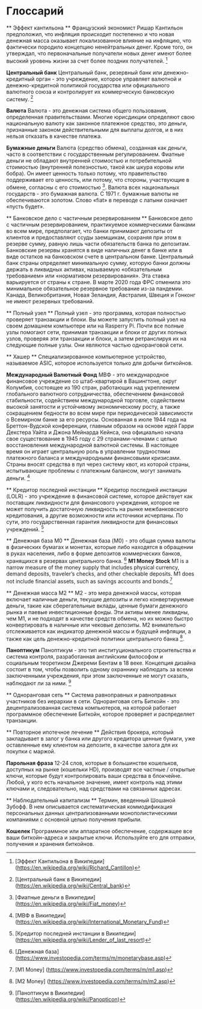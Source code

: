 # Глоссарий

** Эффект кантильона **
Французский экономист Ришар Кантильон предположил, что инфляция происходит постепенно и что новая денежная масса оказывает локализованное влияние на инфляцию, что фактически породило концепцию ненейтральных денег. Кроме того, он утверждал, что первоначальные получатели новых денег имеют более высокий уровень жизни за счет более поздних получателей. [^79]

**Центральный банк**
Центральный банк, резервный банк или денежно-кредитный орган - это учреждение, которое управляет валютной и денежно-кредитной политикой государства или официального валютного союза и контролирует их коммерческую банковскую систему. [^80]

**Валюта**
Валюта - это денежная система общего пользования, определенная правительствами. Многие юрисдикции определяют свою национальную валюту как законное платежное средство, это деньги, признанные законом действительными для выплаты долгов, и в них нельзя отказать в качестве платежа.

**Бумажные деньги**
Валюта (средство обмена), созданная как деньги, часто в соответствии с государственным регулированием. Фиатные деньги не обладают внутренней стоимостью и потребительной стоимостью (внутренней полезностью, такой как шкура коровы или бобра). Он имеет ценность только потому, что правительство поддерживает его ценность, или потому, что стороны, участвующие в обмене, согласны с его стоимостью [^81].
Валюта всех национальных государств - это бумажная валюта. С 1971 г. бумажные валюты не обеспечиваются золотом. Слово «fiat» в переводе с латыни означает «пусть будет».

** Банковское дело с частичным резервированием **
Банковское дело с частичным резервированием, практикуемое коммерческими банками во всем мире, предполагает, что банки принимают депозиты от клиентов и предоставляют ссуды заемщикам, сохраняя при этом в резерве сумму, равную лишь части обязательств банка по депозитам. Банковские резервы хранятся в виде наличных денег в банке или в виде остатков на банковском счете в центральном банке. Центральный банк страны определяет минимальную сумму, которую банки должны держать в ликвидных активах, называемую «обязательным требованием» или «нормативом резервирования». Эта ставка варьируется от страны к стране. В марте 2020 года ФРС отменила это минимальное обязательное резервное требование из-за пандемии. Канада, Великобритания, Новая Зеландия, Австралия, Швеция и Гонконг не имеют резервных требований.

** Полный узел **
Полный узел - это программа, которая полностью проверяет транзакции и блоки. Вы можете запустить полный узел на своем домашнем компьютере или на Rasperry Pi. Почти все полные узлы помогают сети, принимая транзакции и блоки от других полных узлов, проверяя эти транзакции и блоки, а затем ретранслируя их на следующие полные узлы. Они являются частью одноранговой сети.

** Хашер **
Специализированное компьютерное устройство, называемое ASIC, которое используется только для добычи биткойнов.

**Международный Валютный Фонд**
МВФ - это международное финансовое учреждение со штаб-квартирой в Вашингтоне, округ Колумбия, состоящее из 190 стран, работающих над укреплением глобального валютного сотрудничества, обеспечением финансовой стабильности, содействием международной торговле, содействием высокой занятости и устойчивому экономическому росту, а также сокращением бедности во всем мире при периодической зависимости о Всемирном банке за его ресурсы. Основанная в июле 1944 года на Бреттон-Вудской конференции, главным образом на основе идей Гарри Декстера Уайта и Джона Мейнарда Кейнса, она официально начала свое существование в 1945 году с 29 странами-членами с целью восстановления международной валютной системы. В настоящее время он играет центральную роль в управлении трудностями платежного баланса и международными финансовыми кризисами. Страны вносят средства в пул через систему квот, из которой страны, испытывающие проблемы с платежным балансом, могут занимать деньги. [^82]

** Кредитор последней инстанции **
Кредитор последней инстанции (LOLR) - это учреждение в финансовой системе, которое действует как поставщик ликвидности для финансового учреждения, которое не может получить достаточную ликвидность на рынке межбанковского кредитования, а другие возможности или источники исчерпаны. По сути, это государственная гарантия ликвидности для финансовых учреждений. [^83]

** Денежная база M0 **
Денежная база (M0) - это общая сумма валюты в физических бумагах и монетах, которые либо находятся в обращении в руках населения, либо в форме депозитов коммерческих банков, хранящихся в резервах центрального банка. [^84]
**M1 Money Stock**
M1 is a narrow measure of the money supply that includes physical currency, demand deposits, traveler’s checks, and other checkable deposits. M1 does not include financial assets, such as savings accounts and bonds.[^85]

** Денежная масса M2 **
M2 - это мера денежной массы, которая включает наличные деньги, текущие депозиты и легко конвертируемые деньги, такие как сберегательные вклады, ценные бумаги денежного рынка и паевые инвестиционные фонды. Эти активы менее ликвидны, чем M1, и не подходят в качестве средств обмена, но их можно быстро конвертировать в наличные или чековые депозиты. M2 внимательно отслеживается как индикатор денежной массы и будущей инфляции, а также как цель денежно-кредитной политики центрального банка [^ 86].

**Паноптикум**
Паноптикум - это тип институционального строительства и система контроля, разработанная английским философом и социальным теоретиком Джереми Бентам в 18 веке. Концепция дизайна состоит в том, чтобы позволить одному охраннику наблюдать за всеми заключенными учреждения, при этом заключенные не могут сказать, наблюдают ли за ними. [^ 87]

** Одноранговая сеть **
Система равноправных и равноправных участников без иерархии в сети. Одноранговая сеть Биткойн - это децентрализованная система компьютеров, на которой работает программное обеспечение Биткойн, которое проверяет и распределяет транзакции.

** Повторное ипотечное лечение **
Действия брокера, который закладывает в залог у банка или другого кредитора ценные бумаги, уже оставленные ему клиентом на депозите, в качестве залога для их покупки с маржой.

**Парольная фраза**
12-24 слов, которые в большинстве кошельков, доступных на рынке (кошельки HD), производят все частные / открытые ключи, которые будут контролировать ваши средства в блокчейне. Любой, у кого есть начальное значение, имеет контроль над этими ключами и, следовательно, над средствами на связанных адресах.

** Наблюдательный капитализм **
Термин, введенный Шошаной Зубофф. В нем описывается систематическая коммодификация персональных данных централизованными монополистическими компаниями с основной целью получения прибыли.

**Кошелек**
Программное или аппаратное обеспечение, содержащее все ваши биткойн-адреса и закрытые ключи. Используйте его для отправки, получения и хранения биткойнов.

[^79]: [Эффект Кантильона в Википедии] (https://en.wikipedia.org/wiki/Richard_Cantillon)

[^80]: [Центральный банк в Википедии] (https://en.wikipedia.org/wiki/Central_bank)

[^81]: [Фиатные деньги в Википедии] (https://en.wikipedia.org/wiki/Fiat_money)

[^82]: [МВФ в Википедии] (https://en.wikipedia.org/wiki/International_Monetary_Fund)

[^83]: [Кредитор последней инстанции в Википедии] (https://en.wikipedia.org/wiki/Lender_of_last_resort)

[^84]: [Денежная база] (https://www.investopedia.com/terms/m/monetarybase.asp)

[^85]: [M1 Money] (https://www.investopedia.com/terms/m/m1.asp)

[^86]: [M2 Money] (https://www.investopedia.com/terms/m/m2.asp)

[^87]: [Паноптикум в Википедии] (https://en.wikipedia.org/wiki/Panopticon)
